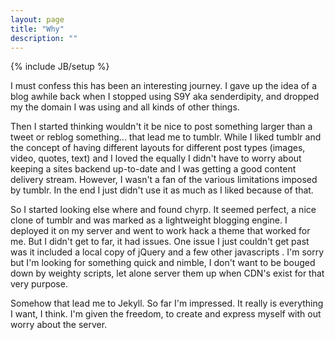 ```yaml
---
layout: page
title: "Why"
description: ""
---
```

{% include JB/setup %}

I must confess this has been an interesting journey. I gave up the idea of a blog awhile back when I stopped using S9Y aka senderdipity, and dropped my the domain I was using and all kinds of other things.

Then I started thinking wouldn't it be nice to post something larger than a tweet or reblog something... that lead me to tumblr. While I liked tumblr and the concept of having different layouts for different post types (images, video, quotes, text) and I loved the equally I didn't have to worry about keeping a sites backend up-to-date and I was getting a good content delivery stream. However, I wasn't a fan of the various limitations imposed by tumblr. In the end I just didn't use it as much as I liked because of that.

So I started looking else where and found chyrp. It seemed perfect, a nice clone of tumblr and was marked as a lightweight blogging engine. I deployed it on my server and went to work hack a theme that worked for me. But I didn't get to far, it had issues. One issue I just couldn't get past was it included a local copy of jQuery and a few other javascripts . I'm sorry but I'm looking for something quick and nimble, I don't want to be bouged down by weighty scripts, let alone server them up when CDN's exist for that very purpose.

Somehow that lead me to Jekyll. So far I'm impressed. It really is everything I want, I think. I'm given the freedom, to create and express myself with out worry about the server.